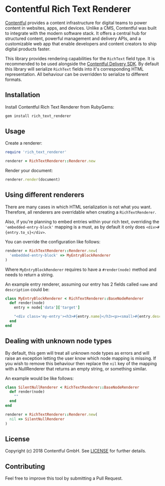 # Contentful Rich Text Renderer

[Contentful](https://www.contentful.com) provides a content infrastructure for digital teams to power content in websites, apps, and devices. Unlike a CMS, Contentful was built to integrate with the modern software stack. It offers a central hub for structured content, powerful management and delivery APIs, and a customizable web app that enable developers and content creators to ship digital products faster.

This library provides rendering capabilities for the `RichText` field type. It is recommended to be used alongside the [Contentful Delivery SDK](https://www.github.com/contentful/contentful.rb).
By default this library will serialize `RichText` fields into it's corresponding HTML representation. All behaviour can be overridden to serialize to different formats.

## Installation

Install Contentful Rich Text Renderer from RubyGems:

```bash
gem install rich_text_renderer
```

## Usage

Create a renderer:

```ruby
require 'rich_text_renderer'

renderer = RichTextRenderer::Renderer.new
```

Render your document:

```ruby
renderer.render(document)
```

## Using different renderers

There are many cases in which HTML serialization is not what you want.
Therefore, all renderers are overridable when creating a `RichTextRenderer`.

Also, if you're planning to embed entries within your rich text, overriding the `'embedded-entry-block'` mapping is a must,
as by default it only does `<div>#{entry.to_s}</div>`.

You can override the configuration like follows:

```ruby
renderer = RichTextRenderer::Renderer.new(
  'embedded-entry-block' => MyEntryBlockRenderer
)
```

Where `MyEntryBlockRenderer` requires to have a `#render(node)` method and needs to return a string.

An example entry renderer, assuming our entry has 2 fields called `name` and `description` could be:

```ruby
class MyEntryBlockRenderer < RichTextRenderer::BaseNodeRenderer
  def render(node)
    entry = node['data']['target']

    "<div class='my-entry'><h3>#{entry.name}</h3><p><small>#{entry.description}</p></small></div>"
  end
end
```

## Dealing with unknown node types

By default, this gem will treat all unknown node types as errors and will raise an exception letting the user know which node mapping is missing.
If you wish to remove this behaviour then replace the `nil` key of the mapping with a NullRenderer that returns an empty string, or something similar.

An example would be like follows:

```ruby
class SilentNullRenderer < RichTextRenderer::BaseNodeRenderer
  def render(node)
    ""
  end
end

renderer = RichTextRenderer::Renderer.new(
  nil => SilentNullRenderer
)
```

## License

Copyright (c) 2018 Contentful GmbH. See [LICENSE](./LICENSE) for further details.

## Contributing

Feel free to improve this tool by submitting a Pull Request.
